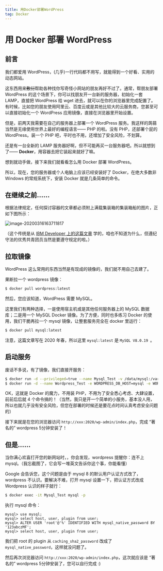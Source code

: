 ```yaml
---
title: 用Docker部署WordPress
tag: Docker
---
```




# 用 Docker 部署 WordPress

## 前言

我们都爱用 WordPress，(几乎)一行代码都不用写，就能得到一个好看、实用的动态网站。

这东西用来~~敷衍~~帮助各种找你写奇怪小网站的朋友再好不过了。通常，帮朋友部署 WordPress 的这个场景下，你可以找朋友开一台新的服务器，初始化一套 LAMP，直接把 WordPress 给 wget 进去，就可以在你的浏览器里完成配置了。 有时候，比如您的朋友使用阿里云、百度云或是其他比较大的云服务商，您甚至可以直接初始化一个 WordPress 应用镜像，直接在浏览器里开始设置。

但是，前两天我需要在自己的服务器上部署一个 WordPress 服务。我这样的蒟蒻当然是无缘使用世界上最好的编程语言—— PHP 的啦。没有 PHP，还部署个屁的 WordPress。装一个 PHP 吧，平时也不用，还增加了安全风险，不划算。

还是有一台全新的 LAMP 服务器好啊，但不可能再买一台服务器吧。所以就想到了—— **Docker**，用容器去把它装起来就好了嘛。

想到就动手做，接下来我们就看看怎么用 Docker 部署 WordPress。

所以，现在，您的服务器或个人电脑上应该已经安装好了 Docker，在绝大多数非 Windows 的常规系统下，安装 Docker 就是几条简单的命令。

## 在继续之前......

根据法律规定，任何探讨容器的文章都必须附上满载集装箱的集装箱船的图片，正如下图所示：

![image-20200316163711817](https://tva1.sinaimg.cn/large/00831rSTgy1gcvuveckw8j30m80dfqfs.jpg)

（这个传统是从 [IBM Developer 上的这篇文章](https://www.ibm.com/developerworks/cn/cloud/library/cl-getting-started-docker-and-kubernetes/index.html) 学的，咱也不知道为什么，但遵纪守法的优秀共青团员当然是要遵守规定的啦。）

## 拉取镜像

WordPress 这么常用的东西当然是有现成的镜像的，我们就不用自己去建了。

果断拉一个 wordpress 镜像：

```bash
$ docker pull wordpress:latest
```

然后，您应该知道，WordPress 需要 MySQL。

这里我们有两种选择，一是使用宿主机或是其他任何服务器上的 MySQL 数据库；二是用一个 MySQL Docker 镜像。为了方便，同时也多练习 Docker 的使用，我们干脆再拉一个 mysql 镜像，让整套服务完全在 docker 里运行：

```bash
$ docker pull mysql:latest
```

注意，这篇文章写在 2020 年春，所以这里 `mysql:latest` 是 `MySQL V8.0.19 `。

## 启动服务

废话不多说，有了镜像，我们直接开服务：

```bash
$ docker run -d --privileged=true --name Mysql_Test -v /data/mysql:/var/lib/mysql -e MYSQL_DATABASE=wordpress -e MYSQL_ROOT_PASSWORD=233333  mysql
$ docker run -d --name Wordpress_Test -e WORDPRESS_DB_HOST=mysql -e WORDPRESS_DB_PASSWORD=233333 -p 2020:80 --link Mysql_Test:mysql wordpress
```

OK，这就是 Docker 的魔力，不用装 PHP，不用为了安全悉心考虑、大肆设置，前前后后就 4 个命令搞的！（当然，我只是开一个简单的小服务，基本没人用，所以也就几乎没有安全风险，但您在部署的时候还是要花点时间认真考虑安全问题的）

接下来就是在您的浏览器访问 `http://xxx:2020/wp-admin/index.php`，完成 “著名的” wordpress 5分钟安装了！

## 但是......

当你满心欢喜打开您的新网站时，，你会发现，wordpress 提醒你：连不上 mysql。（我忘截图了，它会写一堆英文告诉你这个事，你能看懂）

Google 会告诉您，这个问题是由于 mysql 8 的默认用户认证方式改了，wordpress 不认识。要解决不难，打开 mysql 设置一下，把认证方式改成 Wordpress 认识的样子就行：

```bash
$ docker exec -it Mysql_Test mysql -p
```

执行 mysql 命令：

```mysql
mysql> use mysql;
mysql> select host, user, plugin from user;
mysql> ALTER USER 'root'@'%' IDENTIFIED WITH mysql_native_password BY '123abczMF';
mysql> select host, user, plugin from user;
```

我们把 root 的 plugin 从 `caching_sha2_password` 改成了 `mysql_native_password`，这样就没问题了。

然后再次浏览器访问 `http://xxx:2020/wp-admin/index.php`，这次就应该是 “著名的” wordpress 5分钟安装了，您可以自行完成 :)



